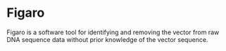 # Figaro

Figaro is a software tool for identifying and removing the vector from raw DNA sequence data without prior knowledge of the vector sequence.
